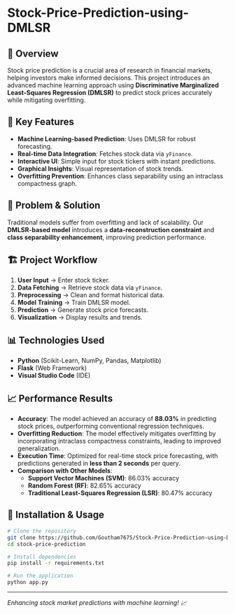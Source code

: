 # Stock-Price-Prediction-using-DMLSR

## 📌 Overview
Stock price prediction is a crucial area of research in financial markets, helping investors make informed decisions. This project introduces an advanced machine learning approach using **Discriminative Marginalized Least-Squares Regression (DMLSR)** to predict stock prices accurately while mitigating overfitting.

## 🚀 Key Features
- **Machine Learning-based Prediction**: Uses DMLSR for robust forecasting.
- **Real-time Data Integration**: Fetches stock data via `yFinance`.
- **Interactive UI**: Simple input for stock tickers with instant predictions.
- **Graphical Insights**: Visual representation of stock trends.
- **Overfitting Prevention**: Enhances class separability using an intraclass compactness graph.

## 🎯 Problem & Solution
Traditional models suffer from overfitting and lack of scalability. Our **DMLSR-based model** introduces a **data-reconstruction constraint** and **class separability enhancement**, improving prediction performance.

## 🏗️ Project Workflow
1. **User Input** → Enter stock ticker.
2. **Data Fetching** → Retrieve stock data via `yFinance`.
3. **Preprocessing** → Clean and format historical data.
4. **Model Training** → Train DMLSR model.
5. **Prediction** → Generate stock price forecasts.
6. **Visualization** → Display results and trends.

## 📊 Technologies Used
- **Python** (Scikit-Learn, NumPy, Pandas, Matplotlib)
- **Flask** (Web Framework)
- **Visual Studio Code** (IDE)

## 📈 Performance Results
- **Accuracy**: The model achieved an accuracy of **88.03%** in predicting stock prices, outperforming conventional regression techniques.
- **Overfitting Reduction**: The model effectively mitigates overfitting by incorporating intraclass compactness constraints, leading to improved generalization.
- **Execution Time**: Optimized for real-time stock price forecasting, with predictions generated in **less than 2 seconds** per query.
- **Comparison with Other Models**:
  - **Support Vector Machines (SVM)**: 86.03% accuracy
  - **Random Forest (RF)**: 82.65% accuracy
  - **Traditional Least-Squares Regression (LSR)**: 80.47% accuracy

## 📌 Installation & Usage
```sh
# Clone the repository
git clone https://github.com/Goutham7675/Stock-Price-Prediction-using-DMLSR.git
cd stock-price-prediction

# Install dependencies
pip install -r requirements.txt

# Run the application
python app.py
```


---
_Enhancing stock market predictions with machine learning! 📈_

